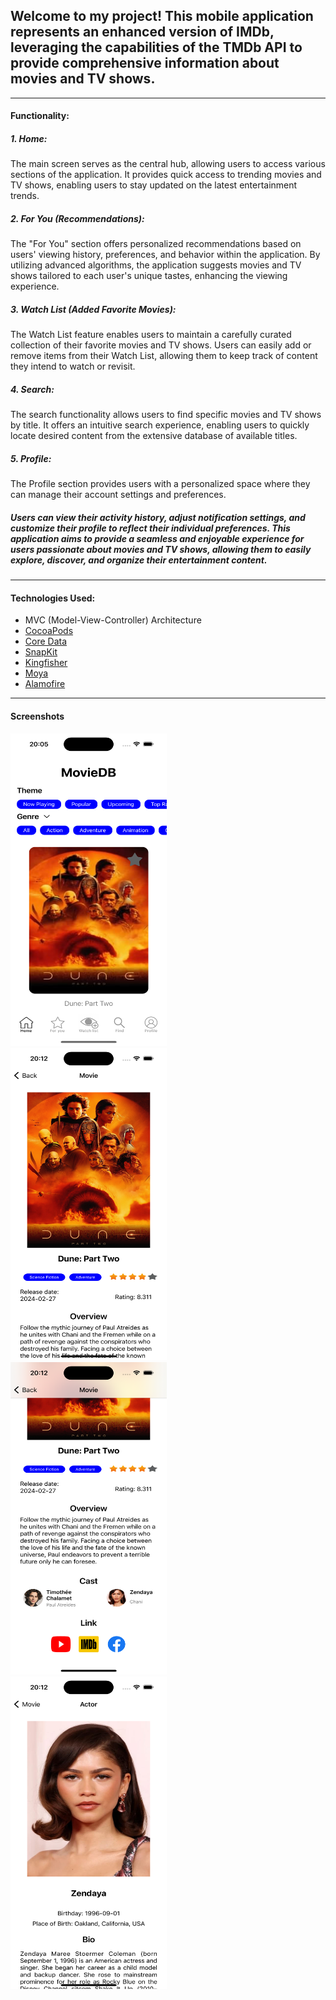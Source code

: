 ## Welcome to my project! This mobile application represents an enhanced version of IMDb, leveraging the capabilities of the TMDb API to provide comprehensive information about movies and TV shows. 
---
#### Functionality:
    
##### 1. Home:
The main screen serves as the central hub, allowing users to access various sections of the application.
It provides quick access to trending movies and TV shows, enabling users to stay updated on the latest entertainment trends.

##### 2. For You (Recommendations):
The "For You" section offers personalized recommendations based on users' viewing history, preferences, and behavior within the application.
By utilizing advanced algorithms, the application suggests movies and TV shows tailored to each user's unique tastes, enhancing the viewing experience.

##### 3. Watch List (Added Favorite Movies):
The Watch List feature enables users to maintain a carefully curated collection of their favorite movies and TV shows.
Users can easily add or remove items from their Watch List, allowing them to keep track of content they intend to watch or revisit.

##### 4. Search:
The search functionality allows users to find specific movies and TV shows by title.
It offers an intuitive search experience, enabling users to quickly locate desired content from the extensive database of available titles.

##### 5. Profile:
The Profile section provides users with a personalized space where they can manage their account settings and preferences.

##### Users can view their activity history, adjust notification settings, and customize their profile to reflect their individual preferences. This application aims to provide a seamless and enjoyable experience for users passionate about movies and TV shows, allowing them to easily explore, discover, and organize their entertainment content.
---
#### Technologies Used:
- MVC (Model-View-Controller) Architecture
- [CocoaPods](https://cocoapods.org)
- [Core Data](https://developer.apple.com/documentation/coredata/)
- [SnapKit](https://github.com/SnapKit/SnapKit)
- [Kingfisher](https://github.com/onevcat/Kingfisher)
- [Moya](https://github.com/Moya/Moya)
- [Alamofire](https://github.com/Alamofire/Alamofire)

--- 
#### Screenshots

<p float="left">
  <img src="Home.png" width="250" height="500" alt="Home Screen" style="margin-right: 10px;">
  <img src="details.png" width="250" height="500" alt="Details Screen 1" style="margin-right: 10px;">
  <img src="details2.png" width="250" height="500" alt="Details Screen 2" style="margin-right: 10px;">
  <img src="details3.png" width="250" height="500" alt="Details Screen 3">
</p>
